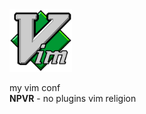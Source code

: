 <img src="Vimlogo.png" width="100" height="100"/>

my vim conf
<br>
<b>NPVR</b> - no plugins vim religion
<br>
